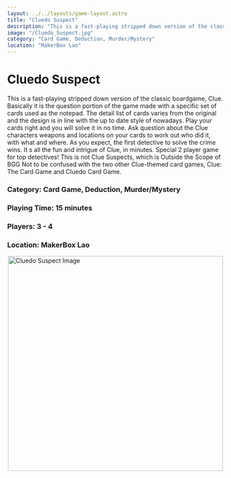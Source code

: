 ```yaml
---
layout: ../../layouts/game-layout.astro
title: "Cluedo Suspect"
description: "This is a fast-playing stripped down version of the classic boardgame, Clue."
image: "/Cluedo_Suspect.jpg"
category: "Card Game, Deduction, Murder/Mystery"
location: "MakerBox Lao"
---
```

# Cluedo Suspect

This is a fast-playing stripped down version of the classic boardgame, Clue. Basically it is the question portion of the  game made with a specific set of cards used as the notepad. The detail list of cards varies from the original and the design is in line with the up to date style of nowadays.  Play your cards right and you will solve it in no time.  Ask question about the Clue characters weapons and locations on your cards to work out who did it, with what and where.  As you expect, the first detective to solve the crime wins. It s all the fun and intrigue of Clue, in minutes. Special 2 player game for top detectives!  This is not Clue Suspects, which is Outside the Scope of BGG  Not to be confused with the two other Clue-themed card games, Clue: The Card Game and Cluedo Card Game.  

### Category: Card Game, Deduction, Murder/Mystery

### Playing Time: 15 minutes

### Players: 3 - 4

### Location: MakerBox Lao

<img src="/Cluedo_Suspect.jpg" alt="Cluedo Suspect Image" width="500" style="display: block; margin: 0 auto">

